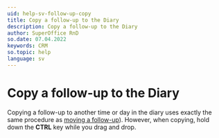 ```yaml
---
uid: help-sv-follow-up-copy
title: Copy a follow-up to the Diary
description: Copy a follow-up to the Diary
author: SuperOffice RnD
so.date: 07.04.2022
keywords: CRM
so.topic: help
language: sv
---
```


# Copy a follow-up to the Diary

Copying a follow-up to another time or day in the diary uses exactly the same procedure as [moving a follow-up][1]). However, when copying, hold down the **CTRL** key while you drag and drop.

<!-- Referenced links -->
[1]: move-follow-up.md

<!-- Referenced images -->

